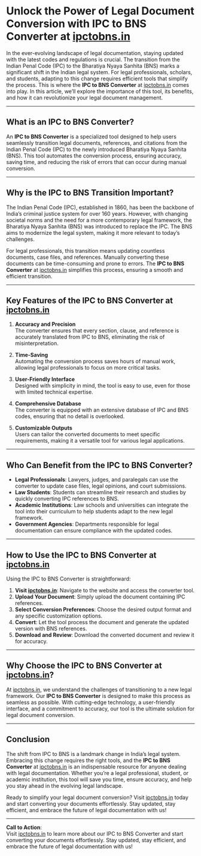 # Unlock the Power of Legal Document Conversion with IPC to BNS Converter at [ipctobns.in](https://www.ipctobns.in/)

In the ever-evolving landscape of legal documentation, staying updated with the latest codes and regulations is crucial. The transition from the Indian Penal Code (IPC) to the Bharatiya Nyaya Sanhita (BNS) marks a significant shift in the Indian legal system. For legal professionals, scholars, and students, adapting to this change requires efficient tools that simplify the process. This is where the **IPC to BNS Converter** at [ipctobns.in](https://www.ipctobns.in/) comes into play. In this article, we’ll explore the importance of this tool, its benefits, and how it can revolutionize your legal document management.

---

## What is an IPC to BNS Converter?

An **IPC to BNS Converter** is a specialized tool designed to help users seamlessly transition legal documents, references, and citations from the Indian Penal Code (IPC) to the newly introduced Bharatiya Nyaya Sanhita (BNS). This tool automates the conversion process, ensuring accuracy, saving time, and reducing the risk of errors that can occur during manual conversion.

---

## Why is the IPC to BNS Transition Important?

The Indian Penal Code (IPC), established in 1860, has been the backbone of India’s criminal justice system for over 160 years. However, with changing societal norms and the need for a more contemporary legal framework, the Bharatiya Nyaya Sanhita (BNS) was introduced to replace the IPC. The BNS aims to modernize the legal system, making it more relevant to today’s challenges.

For legal professionals, this transition means updating countless documents, case files, and references. Manually converting these documents can be time-consuming and prone to errors. The **IPC to BNS Converter** at [ipctobns.in](https://www.ipctobns.in/) simplifies this process, ensuring a smooth and efficient transition.

---

## Key Features of the IPC to BNS Converter at [ipctobns.in](https://www.ipctobns.in/)

1. **Accuracy and Precision**  
   The converter ensures that every section, clause, and reference is accurately translated from IPC to BNS, eliminating the risk of misinterpretation.

2. **Time-Saving**  
   Automating the conversion process saves hours of manual work, allowing legal professionals to focus on more critical tasks.

3. **User-Friendly Interface**  
   Designed with simplicity in mind, the tool is easy to use, even for those with limited technical expertise.

4. **Comprehensive Database**  
   The converter is equipped with an extensive database of IPC and BNS codes, ensuring that no detail is overlooked.

5. **Customizable Outputs**  
   Users can tailor the converted documents to meet specific requirements, making it a versatile tool for various legal applications.

---

## Who Can Benefit from the IPC to BNS Converter?

- **Legal Professionals**: Lawyers, judges, and paralegals can use the converter to update case files, legal opinions, and court submissions.
- **Law Students**: Students can streamline their research and studies by quickly converting IPC references to BNS.
- **Academic Institutions**: Law schools and universities can integrate the tool into their curriculum to help students adapt to the new legal framework.
- **Government Agencies**: Departments responsible for legal documentation can ensure compliance with the updated codes.

---

## How to Use the IPC to BNS Converter at [ipctobns.in](https://www.ipctobns.in/)

Using the IPC to BNS Converter is straightforward:

1. **Visit [ipctobns.in](https://www.ipctobns.in/)**: Navigate to the website and access the converter tool.
2. **Upload Your Document**: Simply upload the document containing IPC references.
3. **Select Conversion Preferences**: Choose the desired output format and any specific customization options.
4. **Convert**: Let the tool process the document and generate the updated version with BNS references.
5. **Download and Review**: Download the converted document and review it for accuracy.

---

## Why Choose the IPC to BNS Converter at [ipctobns.in](https://www.ipctobns.in/)?

At [ipctobns.in](https://www.ipctobns.in/), we understand the challenges of transitioning to a new legal framework. Our **IPC to BNS Converter** is designed to make this process as seamless as possible. With cutting-edge technology, a user-friendly interface, and a commitment to accuracy, our tool is the ultimate solution for legal document conversion.

---

## Conclusion

The shift from IPC to BNS is a landmark change in India’s legal system. Embracing this change requires the right tools, and the **IPC to BNS Converter** at [ipctobns.in](https://www.ipctobns.in/) is an indispensable resource for anyone dealing with legal documentation. Whether you’re a legal professional, student, or academic institution, this tool will save you time, ensure accuracy, and help you stay ahead in the evolving legal landscape.

Ready to simplify your legal document conversion? Visit [ipctobns.in](https://www.ipctobns.in/) today and start converting your documents effortlessly. Stay updated, stay efficient, and embrace the future of legal documentation with us!

---

**Call to Action**:  
Visit [ipctobns.in](https://www.ipctobns.in/) to learn more about our IPC to BNS Converter and start converting your documents effortlessly. Stay updated, stay efficient, and embrace the future of legal documentation with us!
